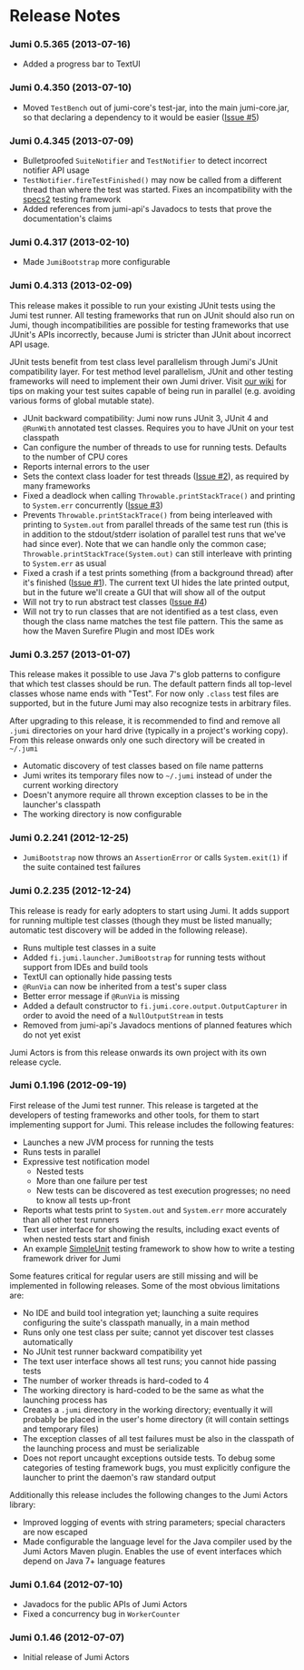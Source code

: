 
Release Notes
=============

### Jumi 0.5.365 (2013-07-16)

- Added a progress bar to TextUI

### Jumi 0.4.350 (2013-07-10)

- Moved `TestBench` out of jumi-core's test-jar, into the main jumi-core.jar, so that declaring a dependency to it would be easier ([Issue #5](https://github.com/orfjackal/jumi/issues/5))

### Jumi 0.4.345 (2013-07-09)

- Bulletproofed `SuiteNotifier` and `TestNotifier` to detect incorrect notifier API usage
- `TestNotifier.fireTestFinished()` may now be called from a different thread than where the test was started. Fixes an incompatibility with the [specs2](http://specs2.org/) testing framework
- Added references from jumi-api's Javadocs to tests that prove the documentation's claims

### Jumi 0.4.317 (2013-02-10)

- Made `JumiBootstrap` more configurable

### Jumi 0.4.313 (2013-02-09)

This release makes it possible to run your existing JUnit tests using the Jumi test runner. All testing frameworks that run on JUnit should also run on Jumi, though incompatibilities are possible for testing frameworks that use JUnit's APIs incorrectly, because Jumi is stricter than JUnit about incorrect API usage.

JUnit tests benefit from test class level parallelism through Jumi's JUnit compatibility layer. For test method level parallelism, JUnit and other testing frameworks will need to implement their own Jumi driver. Visit [our wiki](https://github.com/orfjackal/jumi/wiki) for tips on making your test suites capable of being run in parallel (e.g. avoiding various forms of global mutable state).

- JUnit backward compatibility: Jumi now runs JUnit 3, JUnit 4 and `@RunWith` annotated test classes. Requires you to have JUnit on your test classpath
- Can configure the number of threads to use for running tests. Defaults to the number of CPU cores
- Reports internal errors to the user
- Sets the context class loader for test threads ([Issue #2](https://github.com/orfjackal/jumi/issues/2)), as required by many frameworks
- Fixed a deadlock when calling `Throwable.printStackTrace()` and printing to `System.err` concurrently ([Issue #3](https://github.com/orfjackal/jumi/issues/3))
- Prevents `Throwable.printStackTrace()` from being interleaved with printing to `System.out` from parallel threads of the same test run (this is in addition to the stdout/stderr isolation of parallel test runs that we've had since ever). Note that we can handle only the common case; `Throwable.printStackTrace(System.out)` can still interleave with printing to `System.err` as usual
- Fixed a crash if a test prints something (from a background thread) after it's finished ([Issue #1](https://github.com/orfjackal/jumi/issues/1)). The current text UI hides the late printed output, but in the future we'll create a GUI that will show all of the output
- Will not try to run abstract test classes ([Issue #4](https://github.com/orfjackal/jumi/issues/4))
- Will not try to run classes that are not identified as a test class, even though the class name matches the test file pattern. This the same as how the Maven Surefire Plugin and most IDEs work

### Jumi 0.3.257 (2013-01-07)

This release makes it possible to use Java 7's glob patterns to configure that which test classes should be run. The default pattern finds all top-level classes whose name ends with "Test". For now only `.class` test files are supported, but in the future Jumi may also recognize tests in arbitrary files.

After upgrading to this release, it is recommended to find and remove all `.jumi` directories on your hard drive (typically in a project's working copy). From this release onwards only one such directory will be created in `~/.jumi`

- Automatic discovery of test classes based on file name patterns
- Jumi writes its temporary files now to `~/.jumi` instead of under the current working directory
- Doesn't anymore require all thrown exception classes to be in the launcher's classpath
- The working directory is now configurable

### Jumi 0.2.241 (2012-12-25)

- `JumiBootstrap` now throws an `AssertionError` or calls `System.exit(1)` if the suite contained test failures

### Jumi 0.2.235 (2012-12-24)

This release is ready for early adopters to start using Jumi. It adds support for running multiple test classes (though they must be listed manually; automatic test discovery will be added in the following release).

- Runs multiple test classes in a suite
- Added `fi.jumi.launcher.JumiBootstrap` for running tests without support from IDEs and build tools
- TextUI can optionally hide passing tests
- `@RunVia` can now be inherited from a test's super class
- Better error message if `@RunVia` is missing
- Added a default constructor to `fi.jumi.core.output.OutputCapturer` in order to avoid the need of a `NullOutputStream` in tests
- Removed from jumi-api's Javadocs mentions of planned features which do not yet exist

Jumi Actors is from this release onwards its own project with its own release cycle.

### Jumi 0.1.196 (2012-09-19)

First release of the Jumi test runner. This release is targeted at the developers of testing frameworks and other tools, for them to start implementing support for Jumi. This release includes the following features:

- Launches a new JVM process for running the tests
- Runs tests in parallel
- Expressive test notification model
  - Nested tests
  - More than one failure per test
  - New tests can be discovered as test execution progresses; no need to know all tests up-front
- Reports what tests print to `System.out` and `System.err` more accurately than all other test runners
- Text user interface for showing the results, including exact events of when nested tests start and finish
- An example [SimpleUnit](https://github.com/orfjackal/jumi/tree/master/simpleunit) testing framework to show how to write a testing framework driver for Jumi

Some features critical for regular users are still missing and will be implemented in following releases. Some of the most obvious limitations are:

- No IDE and build tool integration yet; launching a suite requires configuring the suite's classpath manually, in a main method
- Runs only one test class per suite; cannot yet discover test classes automatically
- No JUnit test runner backward compatibility yet
- The text user interface shows all test runs; you cannot hide passing tests
- The number of worker threads is hard-coded to 4
- The working directory is hard-coded to be the same as what the launching process has
- Creates a `.jumi` directory in the working directory; eventually it will probably be placed in the user's home directory (it will contain settings and temporary files)
- The exception classes of all test failures must be also in the classpath of the launching process and must be serializable
- Does not report uncaught exceptions outside tests. To debug some categories of testing framework bugs, you must explicitly configure the launcher to print the daemon's raw standard output

Additionally this release includes the following changes to the Jumi Actors library:

- Improved logging of events with string parameters; special characters are now escaped
- Made configurable the language level for the Java compiler used by the Jumi Actors Maven plugin. Enables the use of event interfaces which depend on Java 7+ language features

### Jumi 0.1.64 (2012-07-10)

- Javadocs for the public APIs of Jumi Actors
- Fixed a concurrency bug in `WorkerCounter`

### Jumi 0.1.46 (2012-07-07)

- Initial release of Jumi Actors
